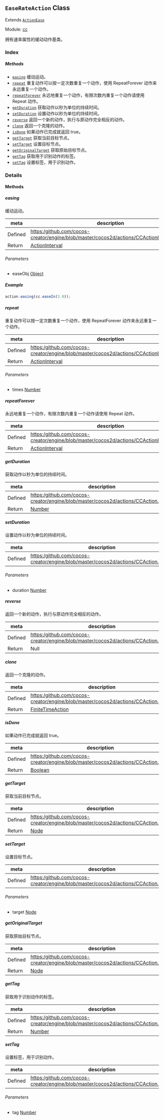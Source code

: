 ## `EaseRateAction` Class

Extends [`ActionEase`](ActionEase.md)


Module: [cc](../modules/cc.md)




拥有速率属性的缓动动作基类。

### Index



##### Methods

  - [`easing`](#easing) 缓动运动。
  - [`repeat`](#repeat) 重复动作可以按一定次数重复一个动作，使用 RepeatForever 动作来永远重复一个动作。
  - [`repeatForever`](#repeatforever) 永远地重复一个动作，有限次数内重复一个动作请使用 Repeat 动作。
  - [`getDuration`](#getduration) 获取动作以秒为单位的持续时间。
  - [`setDuration`](#setduration) 设置动作以秒为单位的持续时间。
  - [`reverse`](#reverse) 返回一个新的动作，执行与原动作完全相反的动作。
  - [`clone`](#clone) 返回一个克隆的动作。
  - [`isDone`](#isdone) 如果动作已完成就返回 true。
  - [`getTarget`](#gettarget) 获取当前目标节点。
  - [`setTarget`](#settarget) 设置目标节点。
  - [`getOriginalTarget`](#getoriginaltarget) 获取原始目标节点。
  - [`getTag`](#gettag) 获取用于识别动作的标签。
  - [`setTag`](#settag) 设置标签，用于识别动作。



### Details




<!-- Method Block -->
#### Methods


##### easing

缓动运动。

| meta | description |
|------|-------------|
| Defined | [https:/github.com/cocos-creator/engine/blob/master/cocos2d/actions/CCActionInterval.js:124](https:/github.com/cocos-creator/engine/blob/master/cocos2d/actions/CCActionInterval.js#L124) |
| Return 		 | <a href="../classes/ActionInterval.html" class="crosslink">ActionInterval</a> 

###### Parameters
- easeObj <a href="https://developer.mozilla.org/en/JavaScript/Reference/Global_Objects/Object" class="crosslink external" target="_blank">Object</a> 

##### Example

```js
action.easing(cc.easeIn(3.0));
```

##### repeat

重复动作可以按一定次数重复一个动作，使用 RepeatForever 动作来永远重复一个动作。

| meta | description |
|------|-------------|
| Defined | [https:/github.com/cocos-creator/engine/blob/master/cocos2d/actions/CCActionInterval.js:252](https:/github.com/cocos-creator/engine/blob/master/cocos2d/actions/CCActionInterval.js#L252) |
| Return 		 | <a href="../classes/ActionInterval.html" class="crosslink">ActionInterval</a> 

###### Parameters
- times <a href="https://developer.mozilla.org/en/JavaScript/Reference/Global_Objects/Number" class="crosslink external" target="_blank">Number</a> 


##### repeatForever

永远地重复一个动作，有限次数内重复一个动作请使用 Repeat 动作。

| meta | description |
|------|-------------|
| Defined | [https:/github.com/cocos-creator/engine/blob/master/cocos2d/actions/CCActionInterval.js:272](https:/github.com/cocos-creator/engine/blob/master/cocos2d/actions/CCActionInterval.js#L272) |
| Return 		 | <a href="../classes/ActionInterval.html" class="crosslink">ActionInterval</a> 



##### getDuration

获取动作以秒为单位的持续时间。

| meta | description |
|------|-------------|
| Defined | [https:/github.com/cocos-creator/engine/blob/master/cocos2d/actions/CCAction.js:200](https:/github.com/cocos-creator/engine/blob/master/cocos2d/actions/CCAction.js#L200) |
| Return 		 | <a href="https://developer.mozilla.org/en/JavaScript/Reference/Global_Objects/Number" class="crosslink external" target="_blank">Number</a> 



##### setDuration

设置动作以秒为单位的持续时间。

| meta | description |
|------|-------------|
| Defined | [https:/github.com/cocos-creator/engine/blob/master/cocos2d/actions/CCAction.js:210](https:/github.com/cocos-creator/engine/blob/master/cocos2d/actions/CCAction.js#L210) |

###### Parameters
- duration <a href="https://developer.mozilla.org/en/JavaScript/Reference/Global_Objects/Number" class="crosslink external" target="_blank">Number</a> 


##### reverse

返回一个新的动作，执行与原动作完全相反的动作。

| meta | description |
|------|-------------|
| Defined | [https:/github.com/cocos-creator/engine/blob/master/cocos2d/actions/CCAction.js:220](https:/github.com/cocos-creator/engine/blob/master/cocos2d/actions/CCAction.js#L220) |
| Return 		 | Null 



##### clone

返回一个克隆的动作。

| meta | description |
|------|-------------|
| Defined | [https:/github.com/cocos-creator/engine/blob/master/cocos2d/actions/CCAction.js:236](https:/github.com/cocos-creator/engine/blob/master/cocos2d/actions/CCAction.js#L236) |
| Return 		 | <a href="../classes/FiniteTimeAction.html" class="crosslink">FiniteTimeAction</a> 



##### isDone

如果动作已完成就返回 true。

| meta | description |
|------|-------------|
| Defined | [https:/github.com/cocos-creator/engine/blob/master/cocos2d/actions/CCAction.js:65](https:/github.com/cocos-creator/engine/blob/master/cocos2d/actions/CCAction.js#L65) |
| Return 		 | <a href="https://developer.mozilla.org/en/JavaScript/Reference/Global_Objects/Boolean" class="crosslink external" target="_blank">Boolean</a> 



##### getTarget

获取当前目标节点。

| meta | description |
|------|-------------|
| Defined | [https:/github.com/cocos-creator/engine/blob/master/cocos2d/actions/CCAction.js:97](https:/github.com/cocos-creator/engine/blob/master/cocos2d/actions/CCAction.js#L97) |
| Return 		 | <a href="../classes/Node.html" class="crosslink">Node</a> 



##### setTarget

设置目标节点。

| meta | description |
|------|-------------|
| Defined | [https:/github.com/cocos-creator/engine/blob/master/cocos2d/actions/CCAction.js:107](https:/github.com/cocos-creator/engine/blob/master/cocos2d/actions/CCAction.js#L107) |

###### Parameters
- target <a href="../classes/Node.html" class="crosslink">Node</a> 


##### getOriginalTarget

获取原始目标节点。

| meta | description |
|------|-------------|
| Defined | [https:/github.com/cocos-creator/engine/blob/master/cocos2d/actions/CCAction.js:117](https:/github.com/cocos-creator/engine/blob/master/cocos2d/actions/CCAction.js#L117) |
| Return 		 | <a href="../classes/Node.html" class="crosslink">Node</a> 



##### getTag

获取用于识别动作的标签。

| meta | description |
|------|-------------|
| Defined | [https:/github.com/cocos-creator/engine/blob/master/cocos2d/actions/CCAction.js:134](https:/github.com/cocos-creator/engine/blob/master/cocos2d/actions/CCAction.js#L134) |
| Return 		 | <a href="https://developer.mozilla.org/en/JavaScript/Reference/Global_Objects/Number" class="crosslink external" target="_blank">Number</a> 



##### setTag

设置标签，用于识别动作。

| meta | description |
|------|-------------|
| Defined | [https:/github.com/cocos-creator/engine/blob/master/cocos2d/actions/CCAction.js:144](https:/github.com/cocos-creator/engine/blob/master/cocos2d/actions/CCAction.js#L144) |

###### Parameters
- tag <a href="https://developer.mozilla.org/en/JavaScript/Reference/Global_Objects/Number" class="crosslink external" target="_blank">Number</a> 



